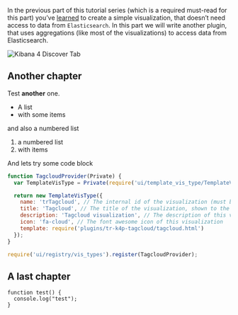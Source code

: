 <!--
title: Kibana 4 Tutorial - Part 2: Discover
image: /kibana4-tutorials/kibana-plugin-banner.png
created: 2015-02-07T11:30:00
authors:
  - timroes
  - annaroes
status: draft
-->

In the previous part of this tutorial series (which is a required must-read
for this part) you’ve [learned](https://www.google.de) to create a simple visualization, that doesn’t
need access to data from `Elasticsearch`. In this part we will write another plugin,
that uses aggregations (like most of the visualizations) to access data from
Elasticsearch.

![Kibana 4 Discover Tab](/images/kibana4-tutorials/discover-unfiltered.png)

Another chapter
---------------

Test **another** one.

* A list
* with some items

and also a numbered list

1. a numbered list
2. with items

And lets try some code block

```javascript
function TagcloudProvider(Private) {
  var TemplateVisType = Private(require('ui/template_vis_type/TemplateVisType'));

  return new TemplateVisType({
    name: 'trTagcloud', // The internal id of the visualization (must be unique)
    title: 'Tagcloud', // The title of the visualization, shown to the user
    description: 'Tagcloud visualization', // The description of this vis
    icon: 'fa-cloud', // The font awesome icon of this visualization
    template: require('plugins/tr-k4p-tagcloud/tagcloud.html')
  });
}

require('ui/registry/vis_types').register(TagcloudProvider);
```

A last chapter
--------------

```
function test() {
  console.log("test");
}
```

